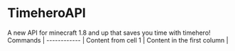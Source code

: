 # TimeheroAPI
 A new API for minecraft 1.8 and up that saves you time with timehero!
Commands |
------------ |
Content from cell 1 |
Content in the first column |
